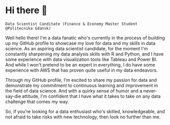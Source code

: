                                                                                                                                                                                                                                                                                             
# Hi there :beginner:

`Data Scientist Canditate (Finance & Economy Master Student @Politecnika Gdansk)`

Well hello there! I'm a data fanatic who's currently in the process of building up my GitHub profile to showcase my love for data and my skills in data science. As an aspiring data scientist candidate, for the moment I'm constantly sharpening my data analysis skills with R and Python, and I have some experience with data visualization tools like Tableau and Power BI. And while I won't pretend to be an expert in everything, I do have some experience with AWS that has proven quite useful in my data endeavors.

Through my GitHub profile, I'm excited to share my passion for data and demonstrate my commitment to continuous learning and improvement in the field of data science. And with a quirky sense of humor and a never-say-die attitude, I'm confident that I have what it takes to take on any data challenge that comes my way.

So, if you're looking for a data enthusiast who's skilled, knowledgeable, and not afraid to take risks with new technology, then look no further than me.

